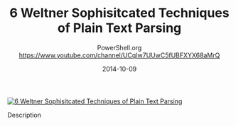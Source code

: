 ﻿---
title: 6   Weltner   Sophisitcated Techniques of Plain Text Parsing
date: 2014-10-09
tags: PowerShellOrg, Summit, Europe, English, Conference, Powershell Summit Europe 2014
author: PowerShell.org https://www.youtube.com/channel/UCqIw7UUwC5fUBFXYX68aMrQ
---

[![6   Weltner   Sophisitcated Techniques of Plain Text Parsing](https://i1.ytimg.com/vi/Hkzd8spCfCU/hqdefault.jpg "6   Weltner   Sophisitcated Techniques of Plain Text Parsing")](https://www.youtube.com/watch?v=Hkzd8spCfCU)

Description
